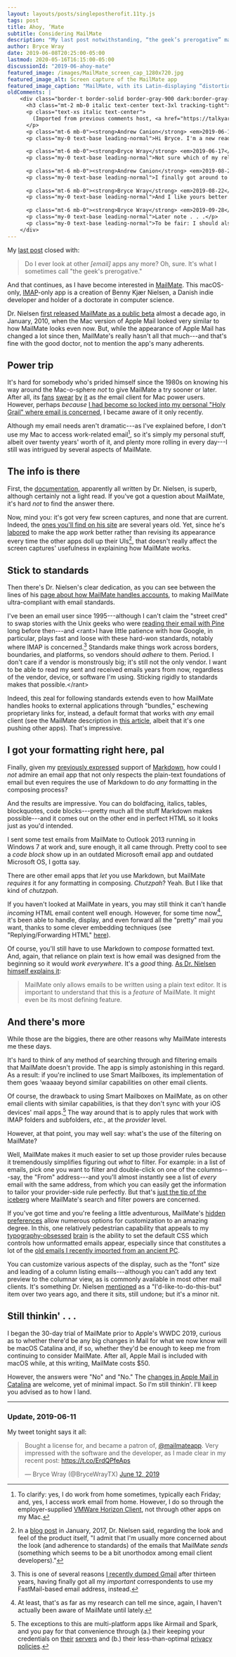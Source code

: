 ```yaml
---
layout: layouts/posts/singlepostherofit.11ty.js
tags: post
title: Ahoy, ’Mate
subtitle: Considering MailMate
description: "My last post notwithstanding, “the geek’s prerogative” makes it okay to try other email apps—like MailMate."
author: Bryce Wray
date: 2019-06-08T20:25:00-05:00
lastmod: 2020-05-16T16:15:00-05:00
discussionId: "2019-06-ahoy-mate"
featured_image: /images/MailMate_screen_cap_1280x720.jpg
featured_image_alt: Screen capture of the MailMate app
featured_image_caption: "MailMate, with its Latin-displaying “distortion mode” engaged for privacy’s sake" # quotation marks to allow colon
oldComments: |
    <div class="border-t border-solid border-gray-900 dark:border-gray-100 block mt-8 mb-0 mr-auto ml-auto w-3/4 lg:w-1/2 px-6">
      <h3 class="mt-2 mb-0 italic text-center text-3xl tracking-tight">Comments</h3>
      <p class="text-xs italic text-center">
        (Imported from previous comments host, <a href="https://talkyard.io" target="_blank" rel="nofollow">Talkyard</a>.)
      </p>
      <p class="mt-6 mb-0"><strong>Andrew Canion</strong> <em>2019-06-16</em></p>
      <p class="my-0 text-base leading-normal">Hi Bryce. I'm a new reader to your site. I found you when I was searching for information about MailMate. Thanks for this great overview. I've also enjoyed some of your other articles. I've now subscribed to your RSS feed, as I think your writing is great.</p>
    
      <p class="mt-6 mb-0"><strong>Bryce Wray</strong> <em>2019-06-17</em></p>
      <p class="my-0 text-base leading-normal">Not sure which of my relatives posted these kind comments under Mr. Canion&rsquo;s name :-) &mdash; but I appreciate them tremendously.</p>
    
      <p class="mt-6 mb-0"><strong>Andrew Canion</strong> <em>2019-08-21</em></p>
      <p class="my-0 text-base leading-normal">I finally got around to writing <a href="https://canion.me/mailmate-review" target="_blank" rel="nofollow">my own review of MailMate</a>.</p>
    
      <p class="mt-6 mb-0"><strong>Bryce Wray</strong> <em>2019-08-22</em></p>
      <p class="my-0 text-base leading-normal">And I like yours better. :-) I don&rsquo;t qualify as a power email user, particularly because I don&rsquo;t keep my business email with my personal email (don&rsquo;t want my employer&rsquo;s chosen MDM software on my primary iPhone, and such access isn&rsquo;t allowed on my Mac even if I <strong>did</strong> want it), so I would urge those who do so to read your review. You noted many superb MailMate features I either neglected to mention or didn&rsquo;t find germane to my more mundane use case.</p>
    
      <p class="mt-6 mb-0"><strong>Bryce Wray</strong> <em>2019-09-28</em></p>
      <p class="my-0 text-base leading-normal">Later note . . .</p>
      <p class="my-0 text-base leading-normal">To be fair: I should also note that, as I&rsquo;d originally suspected, MailMate has turned out to be more than my relatively pedestrian scenario really needs &mdash; but I&rsquo;m very much <em><strong>not</strong></em> sorry that I bought a license and became a patron. Dr. Nielsen&rsquo;s work is easily worthy of both.</p>
    </div>
---
```


My [last post](/posts/2019/05/the-holy-mail) closed with:

> Do I ever look at other *[email]* apps any more? Oh, sure. It's what I sometimes call "the geek's prerogative."

And that continues, as I have become interested in [MailMate](https://freron.com). This macOS-only, [IMAP](https://en.wikipedia.org/wiki/Internet_Message_Access_Protocol)-only app is a creation of Benny Kjær Nielsen, a Danish indie developer and holder of a doctorate in computer science.

Dr. Nielsen [first released MailMate as a public beta](https://blog.freron.com/2010/first-beta-released/) almost a decade ago, in January, 2010, when the Mac version of Apple Mail looked very similar to how MailMate looks even now. But, while the appearance of Apple Mail has changed a lot since then, MailMate's really hasn't all that much---and that's fine with the good doctor, not to mention the app's many adherents.

## Power trip

It's hard for somebody who's prided himself since the 1980s on knowing his way around the Mac-o-sphere *not* to give MailMate a try sooner or later. After all, its [fans](https://www.youtube.com/watch?v=e_SlbQzL9lc) [swear](https://brettterpstra.com/2018/01/08/best-of-2017-working-on-macos/) [by](https://www.slant.co/options/1952/~mailmate-review) [it](https://www.youtube.com/playlist?list=PLC4ZkBr87CO0jmrQvGQ77t44tCT-xklqU) as *the* email client for Mac power users. However, perhaps *because* [I had become so locked into my personal "Holy Grail" where email is concerned](/posts/2019/05/the-holy-mail), I became aware of it only recently.

Although my email needs aren't dramatic---as I've explained before, I don't use my Mac to access work-related email[^vmMail], so it's simply my personal stuff, albeit over twenty years' worth of it, and plenty more rolling in every day---I still was intrigued by several aspects of MailMate.

[^vmMail]: To clarify: yes, I do work from home sometimes, typically each Friday; and, yes, I access work email from home. However, I do so through the employer-supplied [VMWare Horizon Client](https://www.vmware.com/products/horizon.html), not through other apps on my Mac.

## The info is there

First,  the [documentation](https://manual.mailmate-app.com/), apparently all written by Dr. Nielsen, is superb, although certainly not a light read. If you've got a question about MailMate, it's hard *not* to find the answer there.

Now, mind you: it's got very few screen captures, and none that are current. Indeed, the [ones you'll find on his site](https://freron.com/screenshots/) are several years old. Yet, since he's [labored](https://updates.mailmate-app.com/release_notes) to make the app *work* better rather than revising its appearance every time the other apps doll up their UIs[^lookandFeel], that doesn't really affect the screen captures' usefulness in explaining how MailMate works.

[^lookandFeel]: In a [blog post](https://blog.freron.com/2017/personalized_subscriber_emails/) in January, 2017, Dr. Nielsen said, regarding the look and feel of the product itself, "I admit that I'm usually more concerned about the look (and adherence to standards) of the emails that MailMate *sends* (something which seems to be a bit unorthodox among email client developers)."

## Stick to standards

Then there's Dr. Nielsen's clear dedication, as you can see between the lines of his [page about how MailMate handles accounts](https://manual.mailmate-app.com/account_setup), to making MailMate ultra-compliant with email standards.

I've been an email user since 1995---although I can't claim the "street cred" to swap stories with the Unix geeks who were [reading their email with Pine](https://en.wikipedia.org/wiki/Pine_(email_client)) long before then---and &lt;rant&gt;I have little patience with how Google, in particular, plays fast and loose with these hard-won standards, notably where IMAP is concerned.[^Gmail] Standards make things work across borders, boundaries, and platforms, so vendors should *adhere* to them. Period. I don't care if a vendor is monstrously big; it's still not the only vendor. I want to be able to read my sent and received emails years from now, regardless of the vendor, device, or software I'm using. Sticking rigidly to standards makes that possible.&lt;/rant&gt;

[^Gmail]: This is one of several reasons [I recently dumped Gmail](https://twitter.com/BryceWrayTX/status/1136675657700859904) after thirteen years, having finally got all my *important* correspondents to use my FastMail-based email address, instead.

Indeed, this zeal for following standards extends even to how MailMate handles hooks to external applications through "bundles," eschewing proprietary links for, instead, a default format that works with *any* email client (see the MailMate description in [this article](https://thesweetsetup.com/apps/favorite-email-client-os-x/), albeit that it's one pushing other apps). That's impressive.

## I got your formatting right&nbsp;here,&nbsp;pal

Finally, given my [previously expressed](/posts/2019/03/mark-it-down) support of [Markdown](https://daringfireball.net/projects/markdown/), how could I *not* admire an email app that not only respects the plain-text foundations of email but even requires the use of Markdown to do *any* formatting in the composing process?

And the results are impressive. You can do boldfacing, italics, tables, blockquotes, code blocks---pretty much all the stuff Markdown makes possible---and it comes out on the other end in perfect HTML so it looks just as you'd intended.

I sent some test emails from MailMate to Outlook&nbsp;2013 running in Windows&nbsp;7 at work and, sure enough, it all came through. Pretty cool to see a *code block* show up in an outdated Microsoft email app and outdated Microsoft OS, I gotta say.

There are other email apps that *let* you use Markdown, but MailMate *requires* it for any formatting in composing. *Chutzpah*? Yeah. But I like that kind of *chutzpah*.

If you haven't looked at MailMate in years, you may still think it can't handle *incoming* HTML email content well enough. However, for some time now[^HTMLyes], it's been able to handle, display, and even forward all the "pretty" mail you want, thanks to some clever embedding techniques (see "Replying/Forwarding HTML" [here](https://manual.mailmate-app.com/preferences)).

[^HTMLyes]: At least, that's as far as my research can tell me since, again, I haven't actually been aware of MailMate until lately.

Of course, you'll still have to use Markdown to *compose* formatted text. And, again, that reliance on plain text is how email was designed from the beginning so it would *work everywhere*. It's a *good* thing. [As Dr. Nielsen himself explains it](https://manual.mailmate-app.com/introduction):

> MailMate only allows emails to be written using a plain text editor. It is important to understand that this is a *feature* of MailMate. It might even be its most defining feature.

## And there's more

While those are the biggies, there are other reasons why MailMate interests me these days.

It's hard to think of any method of searching through and filtering emails that MailMate doesn't provide. The app is simply astonishing in this regard. As a result: if you're inclined to use Smart Mailboxes, its implementation of them goes ’waaaay beyond similar capabilities on other email&nbsp;clients.

Of course, the drawback to using Smart Mailboxes on MailMate, as on other email clients with similar capabilities, is that they don't sync with your iOS devices' mail apps.[^creepy] The way around that is to apply rules that work with IMAP folders and subfolders, *etc.*, at the *provider*&nbsp;level.

However, at that point, you may well say: what's the use of the filtering on MailMate?

Well, MailMate makes it much easier to set up those provider rules because it tremendously simplifies figuring out *what* to filter. For example: in a list of emails, pick one you want to filter and double-click on one of the columns---say, the "From" address---and you'll almost instantly see a list of *every* email with the same address, from which you can easily get the information to tailor your provider-side rule perfectly. But that's [just the tip of the iceberg](https://manual.mailmate-app.com/view) where MailMate's search and filter powers are concerned.

[^creepy]: The exceptions to this are multi-platform apps like Airmail and Spark, and you pay for that convenience through (a.) their keeping your credentials on [their](https://helpspot.readdle.com/en/index.php?pg=kb.page&id=1285) [servers](https://www.iubenda.com/privacy-policy/558233/full-legal) and (b.) their less-than-optimal [privacy](https://sparkmailapp.com/privacy#privacy_3) [policies](https://www.iubenda.com/privacy-policy/558233/full-legal).

If you've got time and you're feeling a little adventurous, MailMate's [hidden preferences](https://manual.mailmate-app.com/hidden_preferences) allow numerous options for customization to an amazing degree. In this, one relatively pedestrian capability that appeals to my [typography-obsessed](/posts/2018/10/web-typography-part-1) [brain](/posts/2018/10/web-typography-part-2) is the ability to set the default CSS which controls how unformatted emails appear, especially since that constitutes a lot of the [old emails I recently imported from an ancient PC](https://www.linkedin.com/feed/update/urn:li:activity:6543149472082386944).

You can customize various aspects of the display, such as the "font" size and leading of a column listing emails---although you can't add any text preview to the columnar view, as is commonly available in most other mail clients. It's something Dr. Nielsen [mentioned](https://blog.freron.com/2017/personalized_subscriber_emails/) as a "I'd-like-to-do-this-but" item over two years ago, and there it sits, still undone; but it's a minor nit.

## Still thinkin'&nbsp;.&nbsp;.&nbsp;.

I began the 30-day trial of MailMate prior to Apple's WWDC 2019, curious as to whether there'd be any big changes in Mail for what we now know will be macOS Catalina and, if so, whether they'd be enough to keep me from continuing to consider MailMate. After all, Apple Mail is included with macOS while, at this writing, MailMate costs&nbsp;$50.

However, the answers were "No" and "No." The [changes in Apple Mail in Catalina](https://www.apple.com/macos/catalina-preview/features/) are welcome, yet of minimal impact. So I'm still thinkin'. I'll keep you advised as to how I&nbsp;land.

<hr />

### Update, 2019-06-11

My tweet tonight says it all:

<blockquote class="twitter-tweet"><p lang="en" dir="ltr">Bought a license for, and became a patron of, <a href="https://twitter.com/mailmateapp?ref_src=twsrc%5Etfw">@mailmateapp</a>. Very impressed with the software and the developer, as I made clear in my recent post: <a href="https://t.co/ErdQPfeAps">https://t.co/ErdQPfeAps</a></p>&mdash; Bryce Wray (@BryceWrayTX) <a href="https://twitter.com/BryceWrayTX/status/1138614802518020096?ref_src=twsrc%5Etfw">June 12, 2019</a></blockquote> <script async src="https://platform.twitter.com/widgets.js" charset="utf-8"></script>
